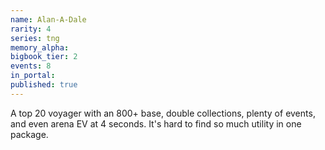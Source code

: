 ```yaml
---
name: Alan-A-Dale
rarity: 4
series: tng
memory_alpha:
bigbook_tier: 2
events: 8
in_portal:
published: true
---
```


A top 20 voyager with an 800+ base, double collections, plenty of events, and even arena EV at 4 seconds. It's hard to find so much utility in one package.
